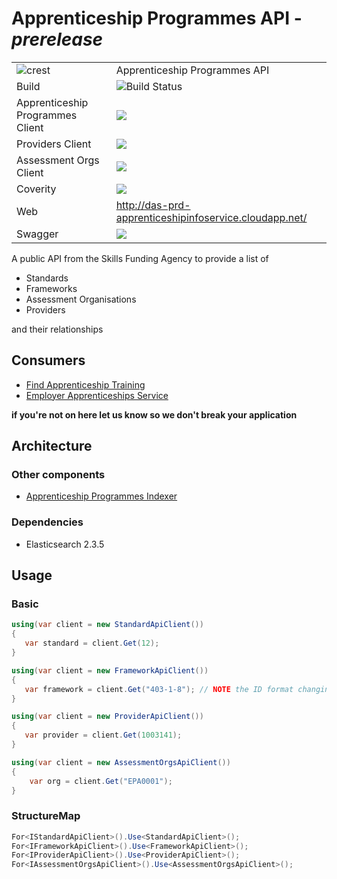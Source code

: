 # Apprenticeship Programmes API - *prerelease*

|               |               |
| ------------- | ------------- |
|![crest](https://assets.publishing.service.gov.uk/static/images/govuk-crest-bb9e22aff7881b895c2ceb41d9340804451c474b883f09fe1b4026e76456f44b.png)|Apprenticeship Programmes API|
| Build | <img alt="Build Status" src="https://sfa-gov-uk.visualstudio.com/_apis/public/build/definitions/c39e0c0b-7aff-4606-b160-3566f3bbce23/166/badge" /> |
| Apprenticeship Programmes  Client | [![](https://img.shields.io/nuget/v/SFA.DAS.Apprenticeships.Api.Client.svg)](https://www.nuget.org/packages/SFA.DAS.Apprenticeships.Api.Client/) |
| Providers Client | [![](https://img.shields.io/nuget/v/SFA.DAS.Providers.Api.Client.svg)](https://www.nuget.org/packages/SFA.DAS.Providers.Api.Client/) |
| Assessment Orgs Client | [![](https://img.shields.io/nuget/v/SFA.DAS.AssessmentOrgs.Api.Client.svg)](https://www.nuget.org/packages/SFA.DAS.AssessmentOrgs.Api.Client/) |
| Coverity | [![](https://scan.coverity.com/projects/10689/badge.svg)](https://scan.coverity.com/projects/skillsfundingagency-das-apprenticeship-programs-api) |
| Web | http://das-prd-apprenticeshipinfoservice.cloudapp.net/ | 
| Swagger | [![](http://online.swagger.io/validator?url=http://das-prd-apprenticeshipinfoservice.cloudapp.net:80/swagger/docs/v1)](http://das-prd-apprenticeshipinfoservice.cloudapp.net:80/swagger/docs/v1) |

A public API from the Skills Funding Agency to provide a list of 
- Standards
- Frameworks
- Assessment Organisations
- Providers

and their relationships

## Consumers
- [Find Apprenticeship Training](https://github.com/SkillsFundingAgency/das-search)
- [Employer Apprenticeships Service](https://github.com/SkillsFundingAgency/das-employerapprenticeshipsservice)

**if you're not on here let us know so we don't break your application**

## Architecture

### Other components
- [Apprenticeship Programmes Indexer](https://github.com/SkillsFundingAgency/das-apprenticeship-programs-indexer)

### Dependencies 
- Elasticsearch 2.3.5

## Usage

### Basic
```c#
using(var client = new StandardApiClient())
{
   var standard = client.Get(12);
}

using(var client = new FrameworkApiClient())
{
   var framework = client.Get("403-1-8"); // NOTE the ID format changing
}

using(var client = new ProviderApiClient())
{
   var provider = client.Get(1003141);
}

using(var client = new AssessmentOrgsApiClient())
{
	var org = client.Get("EPA0001");
}
```

### StructureMap
```c#
For<IStandardApiClient>().Use<StandardApiClient>();
For<IFrameworkApiClient>().Use<FrameworkApiClient>();
For<IProviderApiClient>().Use<ProviderApiClient>();
For<IAssessmentOrgsApiClient>().Use<AssessmentOrgsApiClient>();
```

